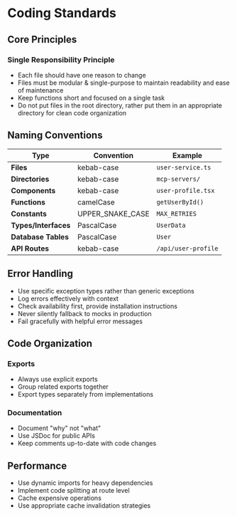 # Coding Standards

## Core Principles

### Single Responsibility Principle

- Each file should have one reason to change
- Files must be modular & single-purpose to maintain readability and ease of maintenance
- Keep functions short and focused on a single task
- Do not put files in the root directory, rather put them in an appropriate directory for clean code organization

## Naming Conventions

| Type                 | Convention       | Example             |
| -------------------- | ---------------- | ------------------- |
| **Files**            | kebab-case       | `user-service.ts`   |
| **Directories**      | kebab-case       | `mcp-servers/`      |
| **Components**       | kebab-case       | `user-profile.tsx`  |
| **Functions**        | camelCase        | `getUserById()`     |
| **Constants**        | UPPER_SNAKE_CASE | `MAX_RETRIES`       |
| **Types/Interfaces** | PascalCase       | `UserData`          |
| **Database Tables**  | PascalCase       | `User`              |
| **API Routes**       | kebab-case       | `/api/user-profile` |

## Error Handling

- Use specific exception types rather than generic exceptions
- Log errors effectively with context
- Check availability first, provide installation instructions
- Never silently fallback to mocks in production
- Fail gracefully with helpful error messages

## Code Organization

### Exports

- Always use explicit exports
- Group related exports together
- Export types separately from implementations

### Documentation

- Document "why" not "what"
- Use JSDoc for public APIs
- Keep comments up-to-date with code changes

## Performance

- Use dynamic imports for heavy dependencies
- Implement code splitting at route level
- Cache expensive operations
- Use appropriate cache invalidation strategies
